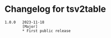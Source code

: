 # Changelog for tsv2table

```
1.0.0   2023-11-18
        [Major]
        * First public release
```
